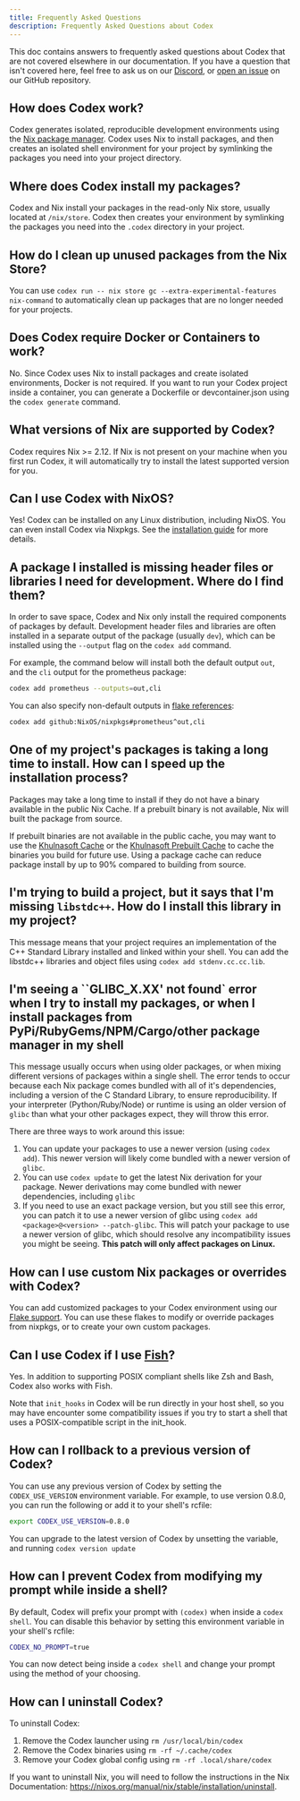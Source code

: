 ```yaml
---
title: Frequently Asked Questions
description: Frequently Asked Questions about Codex
---
```


This doc contains answers to frequently asked questions about Codex that are not covered elsewhere in our documentation. If you have a question that isn't covered here, feel free to ask us on our [Discord](https://discord.gg/khulnasoft), or [open an issue](https://github.com/khulnasoft/codex/issues) on our GitHub repository.

## How does Codex work?

Codex generates isolated, reproducible development environments using the [Nix package manager](https://nixos.org/). Codex uses Nix to install packages, and then creates an isolated shell environment for your project by symlinking the packages you need into your project directory.

## Where does Codex install my packages?

Codex and Nix install your packages in the read-only Nix store, usually located at `/nix/store`. Codex then creates your environment by symlinking the packages you need into the `.codex` directory in your project.

## How do I clean up unused packages from the Nix Store?

You can use `codex run -- nix store gc --extra-experimental-features nix-command` to automatically clean up packages that are no longer needed for your projects.

## Does Codex require Docker or Containers to work?

No. Since Codex uses Nix to install packages and create isolated environments, Docker is not required. If you want to run your Codex project inside a container, you can generate a Dockerfile or devcontainer.json using the `codex generate` command.

## What versions of Nix are supported by Codex?

Codex requires Nix >= 2.12. If Nix is not present on your machine when you first run Codex, it will automatically try to install the latest supported version for you.

## Can I use Codex with NixOS?

Yes! Codex can be installed on any Linux distribution, including NixOS. You can even install Codex via Nixpkgs. See the [installation guide](./installing_codex.mdx) for more details.

## A package I installed is missing header files or libraries I need for development. Where do I find them?

In order to save space, Codex and Nix only install the required components of packages by default. Development header files and libraries are often installed in a separate output of the package (usually `dev`), which can be installed using the `--output` flag on the `codex add` command. 

For example, the command below will install both the default output `out`, and the `cli` output for the prometheus package: 

```bash
codex add prometheus --outputs=out,cli
```

You can also specify non-default outputs in [flake references](./guides/using_flakes.md): 

```bash
codex add github:NixOS/nixpkgs#prometheus^out,cli
```

## One of my project's packages is taking a long time to install. How can I speed up the installation process?

Packages may take a long time to install if they do not have a binary available in the public Nix Cache. If a prebuilt binary is not available, Nix will built the package from source. 

If prebuilt binaries are not available in the public cache, you may want to use the [Khulnasoft Cache](./cloud/cache/index.md) or the [Khulnasoft Prebuilt Cache](./cloud/cache/prebuilt_cache.md) to cache the binaries you build for future use. Using a package cache can reduce package install by up to 90% compared to building from source.

## I'm trying to build a project, but it says that I'm missing `libstdc++`. How do I install this library in my project?

This message means that your project requires an implementation of the C++ Standard Library installed and linked within your shell. You can add the libstdc++ libraries and object files using `codex add stdenv.cc.cc.lib`. 

## I'm seeing a ``GLIBC_X.XX' not found` error when I try to install my packages, or when I install packages from PyPi/RubyGems/NPM/Cargo/other package manager in my shell

This message usually occurs when using older packages, or when mixing different versions of packages within a single shell. The error tends to occur because each Nix package comes bundled with all of it's dependencies, including a version of the C Standard Library, to ensure reproducibility. If your interpreter (Python/Ruby/Node) or runtime is using an older version of `glibc` than what your other packages expect, they will throw this error. 

There are three ways to work around this issue: 
1. You can update your packages to use a newer version (using `codex add`). This newer version will likely come bundled with a newer version of `glibc`. 
2. You can use `codex update` to get the latest Nix derivation for your package. Newer derivations may come bundled with newer dependencies, including `glibc`
3. If you need to use an exact package version, but you still see this error, you can patch it to use a newer version of glibc using `codex add <package>@<version> --patch-glibc`. This will patch your package to use a newer version of glibc, which should resolve any incompatibility issues you might be seeing. **This patch will only affect packages on Linux.**

## How can I use custom Nix packages or overrides with Codex?

You can add customized packages to your Codex environment using our [Flake support](./guides/using_flakes.md). You can use these flakes to modify or override packages from nixpkgs, or to create your own custom packages.

## Can I use Codex if I use [Fish](https://fishshell.com/)?

Yes. In addition to supporting POSIX compliant shells like Zsh and Bash, Codex also works with Fish. 

Note that `init_hooks` in Codex will be run directly in your host shell, so you may have encounter some compatibility issues if you try to start a shell that uses a POSIX-compatible script in the init_hook.  

## How can I rollback to a previous version of Codex?

You can use any previous version of Codex by setting the `CODEX_USE_VERSION` environment variable. For example, to use version 0.8.0, you can run the following or add it to your shell's rcfile: 

```bash
export CODEX_USE_VERSION=0.8.0
```

You can upgrade to the latest version of Codex by unsetting the variable, and running `codex version update`

## How can I prevent Codex from modifying my prompt while inside a shell?

By default, Codex will prefix your prompt with `(codex)` when inside a `codex shell`. You can disable this behavior by setting this environment variable in your shell's rcfile:

```bash
CODEX_NO_PROMPT=true
```

You can now detect being inside a `codex shell` and change your prompt using the method of your choosing.

## How can I uninstall Codex?

To uninstall Codex:

1. Remove the Codex launcher using `rm /usr/local/bin/codex`
2. Remove the Codex binaries using `rm -rf ~/.cache/codex`
3. Remove your Codex global config using `rm -rf .local/share/codex`

If you want to uninstall Nix, you will need to follow the instructions in the Nix Documentation: https://nixos.org/manual/nix/stable/installation/uninstall.
